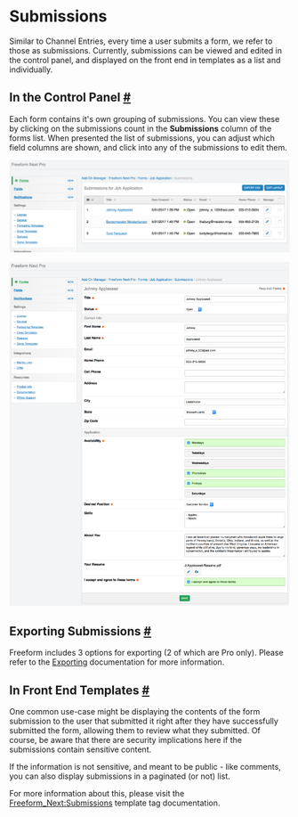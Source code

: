 # Submissions

Similar to Channel Entries, every time a user submits a form, we refer to those as submissions. Currently, submissions can be viewed and edited in the control panel, and displayed on the front end in templates as a list and individually.


## In the Control Panel <a href="#control-panel" id="control-panel" class="docs-anchor">#</a>

Each form contains it's own grouping of submissions. You can view these by clicking on the submissions count in the **Submissions** column of the forms list. When presented the list of submissions, you can adjust which field columns are shown, and click into any of the submissions to edit them.

[![Submissions](images/cp_submissions-list.png)](images/cp_submissions-list.png)

[![Edit Submissions](images/cp_submissions-edit.png)](images/cp_submissions-edit.png)


## Exporting Submissions <a href="#exporting" id="exporting" class="docs-anchor">#</a>

Freeform includes 3 options for exporting (2 of which are Pro only). Please refer to the [Exporting](exporting.md) documentation for more information.

## In Front End Templates <a href="#templates" id="templates" class="docs-anchor">#</a>

One common use-case might be displaying the contents of the form submission to the user that submitted it right after they have successfully submitted the form, allowing them to review what they submitted. Of course, be aware that there are security implications here if the submissions contain sensitive content.

If the information is not sensitive, and meant to be public - like comments, you can also display submissions in a paginated (or not) list.

For more information about this, please visit the [Freeform_Next:Submissions](submissions.md) template tag documentation.
